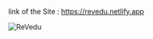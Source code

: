 link of the Site : https://revedu.netlify.app

![ReVedu](https://github.com/vidyantkumar5519/website/assets/99273473/fb961a0c-26b2-441f-be94-6c115d62197a)
